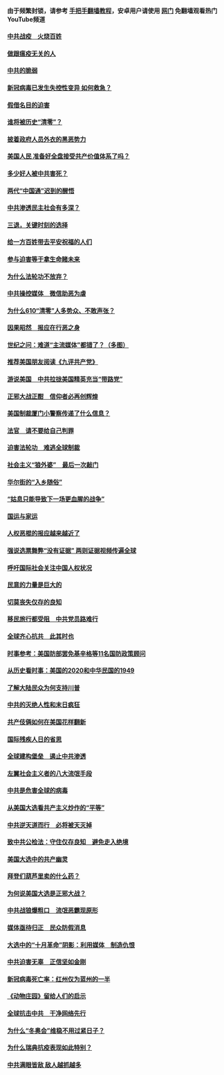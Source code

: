 #### 由于频繁封锁，请参考 [手把手翻墙教程](https://github.com/gfw-breaker/guides/wiki/)，安卓用户请使用 [网门](https://github.com/gfw-breaker/nogfw/blob/master/dl.md?t=01080600) 免翻墙观看热门YouTube频道 

#### [中共战疫　火烧百姓](../pages/251/418220.md?t=01080600) 

#### [做跟瘟疫无关的人](../pages/251/418171.md?t=01080600) 

#### [中共的脆弱](../pages/251/418196.md?t=01080600) 

#### [新冠病毒已发生失控性变异 如何救急？](../pages/251/418032.md?t=01080600) 

#### [假借名目的迫害](../pages/251/418055.md?t=01080600) 

#### [谁将被历史“清零”？](../pages/251/417485.md?t=01080600) 

#### [披着政府人员外衣的黑恶势力](../pages/251/417442.md?t=01080600) 

#### [美国人民 准备好全盘接受共产价值体系了吗？](../pages/251/417491.md?t=01080600) 

#### [多少好人被中共害死？](../pages/251/417144.md?t=01080600) 

#### [两代“中国通”迟到的醒悟](../pages/251/417064.md?t=01080600) 

#### [中共渗透民主社会有多深？](../pages/251/417063.md?t=01080600) 

#### [三退，关键时刻的选择](../pages/251/416969.md?t=01080600) 

#### [给一方百姓带去平安祝福的人们](../pages/251/416941.md?t=01080600) 

#### [参与迫害等于拿生命赌未来](../pages/251/416856.md?t=01080600) 

#### [为什么法轮功不放弃？](../pages/251/416864.md?t=01080600) 

#### [中共操控媒体　微信助恶为虐](../pages/251/416724.md?t=01080600) 

#### [为什么610“清零”人多势众、不敢声张？](../pages/251/416632.md?t=01080600) 

#### [因果昭然　报应在行恶之身](../pages/251/416582.md?t=01080600) 

#### [世纪之问：难道“主流媒体”都错了？（多图）](../pages/251/416571.md?t=01080600) 

#### [推荐美国朋友阅读《九评共产党》](../pages/251/416510.md?t=01080600) 

#### [游说美国　中共拉拢美国精英充当“带路党”](../pages/251/416529.md?t=01080600) 

#### [正邪大战正酣　信仰者必再创辉煌](../pages/251/416433.md?t=01080600) 

#### [美国制裁厦门小警察传递了什么信息？](../pages/251/416432.md?t=01080600) 

#### [法官　请不要给自己判罪](../pages/251/416379.md?t=01080600) 

#### [迫害法轮功　难逃全球制裁](../pages/251/416380.md?t=01080600) 

#### [社会主义“狼外婆”　最后一次敲门](../pages/251/416394.md?t=01080600) 

#### [华尔街的“入乡随俗”](../pages/251/416395.md?t=01080600) 

#### [“姑息只能导致下一场更血腥的战争”](../pages/251/416223.md?t=01080600) 

#### [国运与家运](../pages/251/416224.md?t=01080600) 

#### [人权恶棍的报应越来越近了](../pages/251/416276.md?t=01080600) 

#### [强说选票舞弊“没有证据” 两则证据视频传遍全球](../pages/251/416227.md?t=01080600) 

#### [呼吁国际社会关注中国人权状况](../pages/251/416135.md?t=01080600) 

#### [民意的力量是巨大的](../pages/251/416222.md?t=01080600) 

#### [切莫丧失仅存的良知](../pages/251/416134.md?t=01080600) 

#### [移民旅行都受阻　中共党员路难行](../pages/251/416033.md?t=01080600) 

#### [全球齐心抗共　此其时也](../pages/251/415989.md?t=01080600) 

#### [时事参考：美国防部罢免基辛格等11名国防政策顾问](../pages/251/415970.md?t=01080600) 

#### [从历史看时事：美国的2020和中华民国的1949](../pages/251/415949.md?t=01080600) 

#### [了解大陆民众为何支持川普](../pages/251/415950.md?t=01080600) 

#### [中共的灭绝人性和末日疯狂](../pages/251/415944.md?t=01080600) 

#### [共产伎俩如何在美国花样翻新](../pages/251/415908.md?t=01080600) 

#### [国际残疾人日的省思](../pages/251/415849.md?t=01080600) 

#### [全球建构堡垒　遏止中共渗透](../pages/251/415850.md?t=01080600) 

#### [左翼社会主义者的八大流氓手段](../pages/251/415802.md?t=01080600) 

#### [中共是危害全球的病毒](../pages/251/415569.md?t=01080600) 

#### [从美国大选看共产主义炒作的“平等”](../pages/251/415654.md?t=01080600) 

#### [中共逆天道而行　必将被天灭掉](../pages/251/415626.md?t=01080600) 

#### [致中共公检法：守住仅存良知　避免走入绝境](../pages/251/415627.md?t=01080600) 

#### [美国大选中的共产幽灵](../pages/251/415618.md?t=01080600) 

#### [拜登们葫芦里卖的什么药？](../pages/251/415531.md?t=01080600) 

#### [为何说美国大选是正邪大战？](../pages/251/415530.md?t=01080600) 

#### [中共战狼爆粗口　流氓恶霸现原形](../pages/251/415426.md?t=01080600) 

#### [媒体亟待归正　民众防假消息](../pages/251/415402.md?t=01080600) 

#### [大选中的“十月革命”阴影：利用媒体　制造仇恨](../pages/251/415334.md?t=01080600) 

#### [中共迫害无辜　正信坚如金刚](../pages/251/415307.md?t=01080600) 

#### [新冠病毒死亡率：红州仅为蓝州的一半](../pages/251/415164.md?t=01080600) 

#### [《动物庄园》留给人们的启示](../pages/251/415178.md?t=01080600) 

#### [全球抗击中共　干净网络先行](../pages/251/415096.md?t=01080600) 

#### [为什么“冬奥会”维稳不用过紧日子？](../pages/251/414949.md?t=01080600) 

#### [为什么瑞典抗疫表现如此特别？](../pages/251/414950.md?t=01080600) 

#### [中共满眼皆敌 敌人越抓越多](../pages/251/415053.md?t=01080600) 

